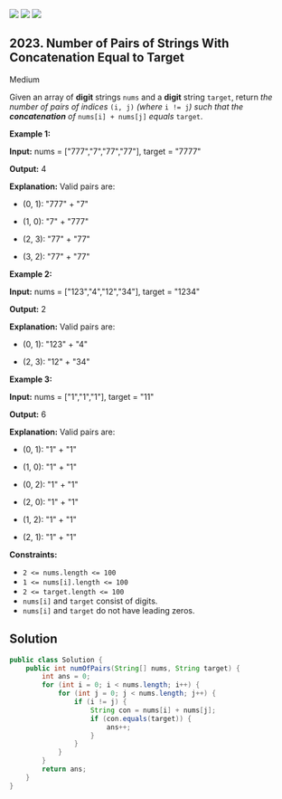 [![](https://img.shields.io/github/stars/javadev/LeetCode-in-Java?label=Stars&style=flat-square)](https://github.com/javadev/LeetCode-in-Java)
[![](https://img.shields.io/github/forks/javadev/LeetCode-in-Java?label=Fork%20me%20on%20GitHub%20&style=flat-square)](https://github.com/javadev/LeetCode-in-Java/fork)
[![](https://img.shields.io/badge/-LeetCode%20in%20Kotlin-blue?style=flat-square)](https://github.com/javadev/LeetCode-in-Kotlin)

## 2023\. Number of Pairs of Strings With Concatenation Equal to Target

Medium

Given an array of **digit** strings `nums` and a **digit** string `target`, return _the number of pairs of indices_ `(i, j)` _(where_ `i != j`_) such that the **concatenation** of_ `nums[i] + nums[j]` _equals_ `target`.

**Example 1:**

**Input:** nums = ["777","7","77","77"], target = "7777"

**Output:** 4

**Explanation:** Valid pairs are: 

- (0, 1): "777" + "7" 

- (1, 0): "7" + "777" 

- (2, 3): "77" + "77" 

- (3, 2): "77" + "77"

**Example 2:**

**Input:** nums = ["123","4","12","34"], target = "1234"

**Output:** 2

**Explanation:** Valid pairs are: 

- (0, 1): "123" + "4" 

- (2, 3): "12" + "34"

**Example 3:**

**Input:** nums = ["1","1","1"], target = "11"

**Output:** 6

**Explanation:** Valid pairs are: 

- (0, 1): "1" + "1" 

- (1, 0): "1" + "1" 

- (0, 2): "1" + "1" 

- (2, 0): "1" + "1" 

- (1, 2): "1" + "1" 

- (2, 1): "1" + "1"

**Constraints:**

*   `2 <= nums.length <= 100`
*   `1 <= nums[i].length <= 100`
*   `2 <= target.length <= 100`
*   `nums[i]` and `target` consist of digits.
*   `nums[i]` and `target` do not have leading zeros.

## Solution

```java
public class Solution {
    public int numOfPairs(String[] nums, String target) {
        int ans = 0;
        for (int i = 0; i < nums.length; i++) {
            for (int j = 0; j < nums.length; j++) {
                if (i != j) {
                    String con = nums[i] + nums[j];
                    if (con.equals(target)) {
                        ans++;
                    }
                }
            }
        }
        return ans;
    }
}
```